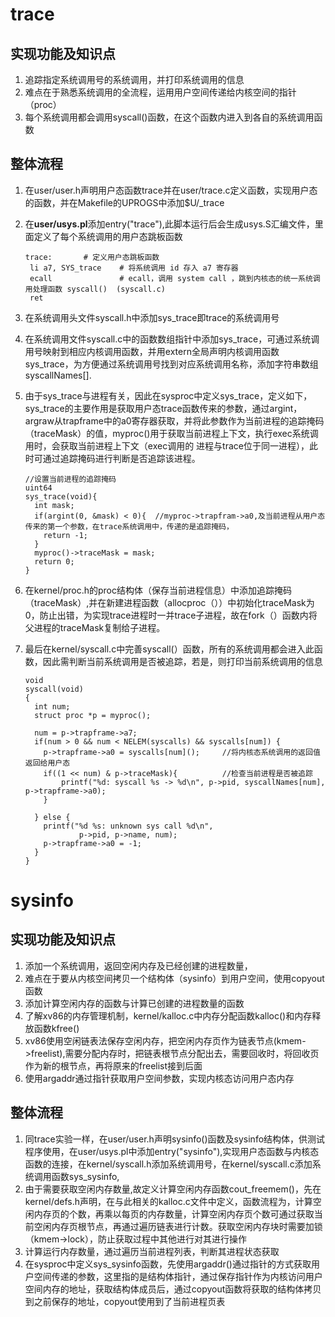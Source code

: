 # trace

## 实现功能及知识点

1. 追踪指定系统调用号的系统调用，并打印系统调用的信息
2. 难点在于熟悉系统调用的全流程，运用用户空间传递给内核空间的指针（proc）
3. 每个系统调用都会调用syscall()函数，在这个函数内进入到各自的系统调用函数

## 整体流程

1. 在user/user.h声明用户态函数trace并在user/trace.c定义函数，实现用户态的函数，并在Makefile的UPROGS中添加\$U/\_trace
2. 在**user/usys.pl**添加entry("trace"),此脚本运行后会生成usys.S汇编文件，里面定义了每个系统调用的用户态跳板函数

   ```
   trace:		# 定义用户态跳板函数
    li a7, SYS_trace	# 将系统调用 id 存入 a7 寄存器
    ecall				# ecall，调用 system call ，跳到内核态的统一系统调用处理函数 syscall()  (syscall.c)
    ret
   ```
3. 在系统调用头文件syscall.h中添加sys_trace即trace的系统调用号
4. 在系统调用文件syscall.c中的函数数组指针中添加sys_trace，可通过系统调用号映射到相应内核调用函数，并用extern全局声明内核调用函数sys_trace，为方便通过系统调用号找到对应系统调用名称，添加字符串数组syscallNames[].
5. 由于sys_trace与进程有关，因此在sysproc中定义sys_trace，定义如下，sys_trace的主要作用是获取用户态trace函数传来的参数，通过argint，argraw从trapframe中的a0寄存器获取，并将此参数作为当前进程的追踪掩码（traceMask）的值，myproc()用于获取当前进程上下文，执行exec系统调用时，会获取当前进程上下文（exec调用的
   进程与trace位于同一进程），此时可通过追踪掩码进行判断是否追踪该进程。

   ```
   //设置当前进程的追踪掩码
   uint64
   sys_trace(void){
     int mask;
     if(argint(0, &mask) < 0){  //myproc->trapfram->a0,及当前进程从用户态传来的第一个参数，在trace系统调用中，传递的是追踪掩码，
       return -1;
     }
     myproc()->traceMask = mask;
     return 0;
   }
   ```
6. 在kernel/proc.h的proc结构体（保存当前进程信息）中添加追踪掩码（traceMask）,并在新建进程函数（allocproc（））中初始化traceMask为0，防止出错，为实现trace进程时一并trace子进程，故在fork（）函数内将父进程的traceMask复制给子进程。
7. 最后在kernel/syscall.c中完善syscall(）函数，所有的系统调用都会进入此函数，因此需判断当前系统调用是否被追踪，若是，则打印当前系统调用的信息

   ```
   void
   syscall(void)
   {
     int num;
     struct proc *p = myproc();

     num = p->trapframe->a7;
     if(num > 0 && num < NELEM(syscalls) && syscalls[num]) {
       p->trapframe->a0 = syscalls[num]();     //将内核态系统调用的返回值返回给用户态
       if((1 << num) & p->traceMask){          //检查当前进程是否被追踪
           printf("%d: syscall %s -> %d\n", p->pid, syscallNames[num], p->trapframe->a0);
       }

     } else {
       printf("%d %s: unknown sys call %d\n",
               p->pid, p->name, num);
       p->trapframe->a0 = -1;
     }
   }
   ```

# sysinfo

## 实现功能及知识点

1. 添加一个系统调用，返回空闲内存及已经创建的进程数量，
2. 难点在于要从内核空间拷贝一个结构体（sysinfo）到用户空间，使用copyout函数
3. 添加计算空闲内存的函数与计算已创建的进程数量的函数
4. 了解xv86的内存管理机制，kernel/kalloc.c中内存分配函数kalloc()和内存释放函数kfree()
5. xv86使用空闲链表法保存空闲内存，把空闲内存页作为链表节点(kmem->freelist),需要分配内存时，把链表根节点分配出去，需要回收时，将回收页作为新的根节点，再将原来的freelist接到后面
6. 使用argaddr通过指针获取用户空间参数，实现内核态访问用户态内存

## 整体流程

1. 同trace实验一样，在user/user.h声明sysinfo()函数及sysinfo结构体，供测试程序使用，在user/usys.pl中添加entry("sysinfo"),实现用户态函数与内核态函数的连接，在kernel/syscall.h添加系统调用号，在kernel/syscall.c添加系统调用函数sys_sysinfo,
2. 由于需要获取空闲内存数量,故定义计算空闲内存函数cout_freemem()，先在kernel/defs.h声明，在与此相关的kalloc.c文件中定义，函数流程为，计算空闲内存页的个数，再乘以每页的内存数量，计算空闲内存页个数可通过获取当前空闲内存页根节点，再通过遍历链表进行计数。获取空闲内存块时需要加锁（kmem->lock），防止获取过程中其他进行对其进行操作
3. 计算运行内存数量，通过遍历当前进程列表，判断其进程状态获取
4. 在sysproc中定义sys_sysinfo函数，先使用argaddr()通过指针的方式获取用户空间传递的参数，这里指的是结构体指针，通过保存指针作为内核访问用户空间内存的地址，获取结构体成员后，通过copyout函数将获取的结构体拷贝到之前保存的地址，copyout使用到了当前进程页表
